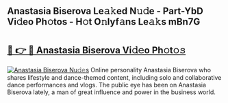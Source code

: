 ## Anastasia Biserova Le𝚊𝚔ed N𝚞𝚍e - Part-YbD Vi𝚍eo Ph𝚘tos - H𝚘t O𝚗lyf𝚊ns Le𝚊𝚔s mBn7G

# <h2><a href="http://hf7qg4.feru.top/?c=Anastasia+Biserova">🔗 👉 🔴 Anastasia Biserova Vi𝚍𝚎o Ph𝚘t𝚘𝚜</a></h2>

[![Anastasia Biserova Nu𝚍𝚎s](https://i.imgur.com/0TWrTi3.gif)](http://hf7qg4.feru.top/?c=Anastasia+Biserova)
Online personality Anastasia Biserova who shares lifestyle and dance-themed content, including solo and collaborative dance performances and vlogs. The public eye has been on Anastasia Biserova lately, a man of great influence and power in the business world. 
